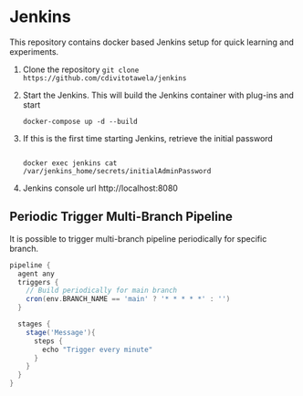 # Jenkins
This repository contains docker based Jenkins setup for quick learning and experiments.

1. Clone the repository
   `git clone https://github.com/cdivitotawela/jenkins`

2. Start the Jenkins. This will build the Jenkins container with plug-ins and start
   ```shell
   docker-compose up -d --build
   ```
3. If this is the first time starting Jenkins, retrieve the initial password
   ```shell
   
   docker exec jenkins cat /var/jenkins_home/secrets/initialAdminPassword
   ```

4. Jenkins console url http://localhost:8080

## Periodic Trigger Multi-Branch Pipeline
It is possible to trigger multi-branch pipeline periodically for specific branch. 
```groovy
pipeline {
  agent any
  triggers {
    // Build periodically for main branch
    cron(env.BRANCH_NAME == 'main' ? '* * * * *' : '')
  }

  stages {
    stage('Message'){
      steps {
        echo "Trigger every minute"
      }
    }
  }
}
```